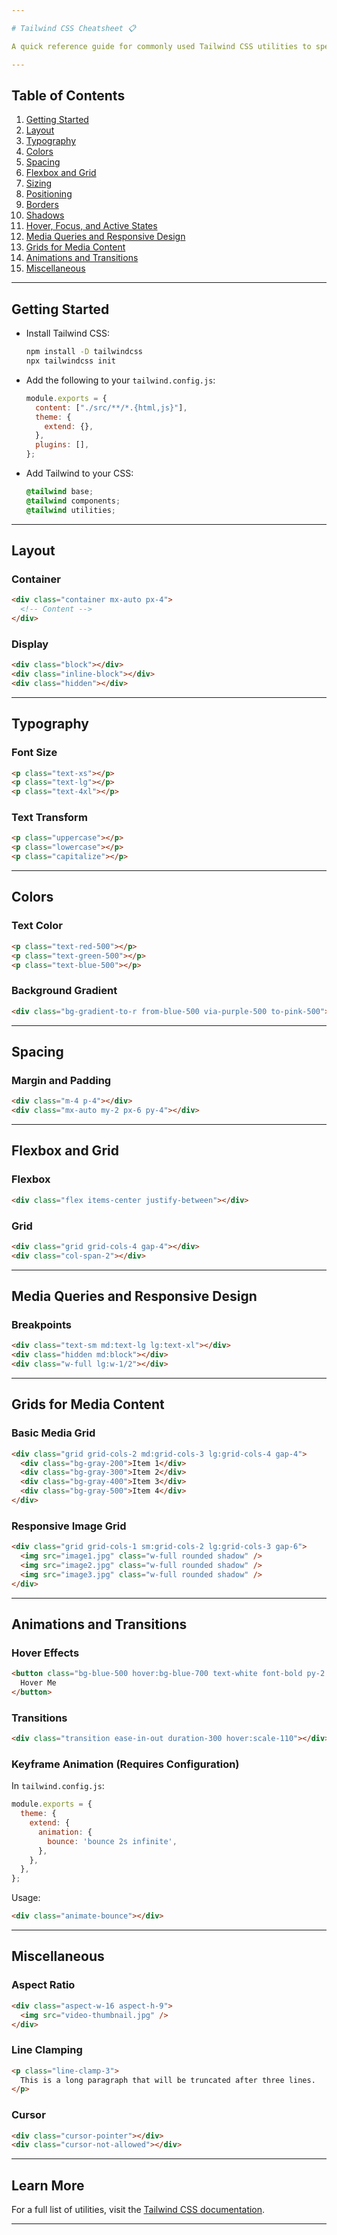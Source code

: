 ```yaml
---

# Tailwind CSS Cheatsheet 📋

A quick reference guide for commonly used Tailwind CSS utilities to speed up production.

---
```


## Table of Contents
1. [Getting Started](#getting-started)
2. [Layout](#layout)
3. [Typography](#typography)
4. [Colors](#colors)
5. [Spacing](#spacing)
6. [Flexbox and Grid](#flexbox-and-grid)
7. [Sizing](#sizing)
8. [Positioning](#positioning)
9. [Borders](#borders)
10. [Shadows](#shadows)
11. [Hover, Focus, and Active States](#hover-focus-and-active-states)
12. [Media Queries and Responsive Design](#media-queries-and-responsive-design)
13. [Grids for Media Content](#grids-for-media-content)
14. [Animations and Transitions](#animations-and-transitions)
15. [Miscellaneous](#miscellaneous)

---

## Getting Started
- Install Tailwind CSS:
  ```bash
  npm install -D tailwindcss
  npx tailwindcss init
  ```
- Add the following to your `tailwind.config.js`:
  ```javascript
  module.exports = {
    content: ["./src/**/*.{html,js}"],
    theme: {
      extend: {},
    },
    plugins: [],
  };
  ```
- Add Tailwind to your CSS:
  ```css
  @tailwind base;
  @tailwind components;
  @tailwind utilities;
  ```

---

## Layout

### Container
```html
<div class="container mx-auto px-4">
  <!-- Content -->
</div>
```

### Display
```html
<div class="block"></div>
<div class="inline-block"></div>
<div class="hidden"></div>
```

---

## Typography

### Font Size
```html
<p class="text-xs"></p>
<p class="text-lg"></p>
<p class="text-4xl"></p>
```

### Text Transform
```html
<p class="uppercase"></p>
<p class="lowercase"></p>
<p class="capitalize"></p>
```

---

## Colors

### Text Color
```html
<p class="text-red-500"></p>
<p class="text-green-500"></p>
<p class="text-blue-500"></p>
```

### Background Gradient
```html
<div class="bg-gradient-to-r from-blue-500 via-purple-500 to-pink-500"></div>
```

---

## Spacing

### Margin and Padding
```html
<div class="m-4 p-4"></div>
<div class="mx-auto my-2 px-6 py-4"></div>
```

---

## Flexbox and Grid

### Flexbox
```html
<div class="flex items-center justify-between"></div>
```

### Grid
```html
<div class="grid grid-cols-4 gap-4"></div>
<div class="col-span-2"></div>
```

---

## Media Queries and Responsive Design

### Breakpoints
```html
<div class="text-sm md:text-lg lg:text-xl"></div>
<div class="hidden md:block"></div>
<div class="w-full lg:w-1/2"></div>
```

---

## Grids for Media Content

### Basic Media Grid
```html
<div class="grid grid-cols-2 md:grid-cols-3 lg:grid-cols-4 gap-4">
  <div class="bg-gray-200">Item 1</div>
  <div class="bg-gray-300">Item 2</div>
  <div class="bg-gray-400">Item 3</div>
  <div class="bg-gray-500">Item 4</div>
</div>
```

### Responsive Image Grid
```html
<div class="grid grid-cols-1 sm:grid-cols-2 lg:grid-cols-3 gap-6">
  <img src="image1.jpg" class="w-full rounded shadow" />
  <img src="image2.jpg" class="w-full rounded shadow" />
  <img src="image3.jpg" class="w-full rounded shadow" />
</div>
```

---

## Animations and Transitions

### Hover Effects
```html
<button class="bg-blue-500 hover:bg-blue-700 text-white font-bold py-2 px-4 rounded">
  Hover Me
</button>
```

### Transitions
```html
<div class="transition ease-in-out duration-300 hover:scale-110"></div>
```

### Keyframe Animation (Requires Configuration)
In `tailwind.config.js`:
```javascript
module.exports = {
  theme: {
    extend: {
      animation: {
        bounce: 'bounce 2s infinite',
      },
    },
  },
};
```
Usage:
```html
<div class="animate-bounce"></div>
```

---

## Miscellaneous

### Aspect Ratio
```html
<div class="aspect-w-16 aspect-h-9">
  <img src="video-thumbnail.jpg" />
</div>
```

### Line Clamping
```html
<p class="line-clamp-3">
  This is a long paragraph that will be truncated after three lines.
</p>
```

### Cursor
```html
<div class="cursor-pointer"></div>
<div class="cursor-not-allowed"></div>
```

---

## Learn More
For a full list of utilities, visit the [Tailwind CSS documentation](https://tailwindcss.com/docs).

--- 